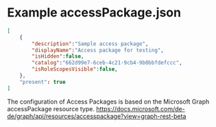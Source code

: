 # Example accessPackage.json

```json
[
    {    
        "description":"Sample access package",
        "displayName":"Access package for testing",
        "isHidden":false,
        "catalog":"662d99e7-6ceb-4c21-9cb4-9b0bbfdefccc",
        "isRoleScopesVisible":false,
    },
    "present": true
]
```

The configuration of Access Packages is based on the Microsoft Graph accessPackage resource type.
https://docs.microsoft.com/de-de/graph/api/resources/accesspackage?view=graph-rest-beta

